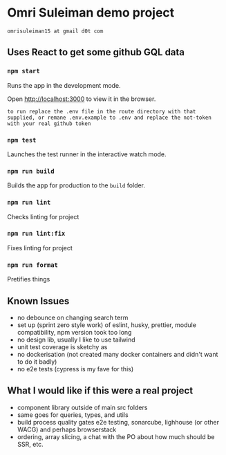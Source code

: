 # Omri Suleiman demo project
`` omrisuleiman15 at gmail d0t com ``

## Uses React to get some github GQL data


### `npm start`

Runs the app in the development mode.

Open [http://localhost:3000](http://localhost:3000) to view it in the browser.


```to run replace the .env file in the route directory with that supplied, or remane .env.example to .env and replace the not-token with your real github token```

### `npm test`

Launches the test runner in the interactive watch mode.

### `npm run build`

Builds the app for production to the `build` folder.


### `npm run lint`

Checks linting for project

### `npm run lint:fix`

Fixes linting for project

### `npm run format`

Pretifies things

## Known Issues

* no debounce on changing search term
* set up (sprint zero style work) of eslint, husky, prettier, module compatibility, npm version took too long
* no design lib, usually I like to use tailwind
* unit test coverage is sketchy as
* no dockerisation (not created many docker containers and didn't want to do it badly)
* no e2e tests (cypress is my fave for this)

## What I would like if this were a real project

* component library outside of main src folders
* same goes for queries, types, and utils
* build process quality gates e2e testing, sonarcube, lighhouse (or other WACG) and perhaps browserstack
* ordering, array slicing, a chat with the PO about how much should be SSR, etc.


